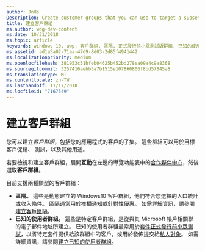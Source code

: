 ```yaml
---
author: JnHs
Description: Create customer groups that you can use to target a subset of your app's customer base for promotions, testing, or other purposes.
title: 建立客戶群組
ms.author: wdg-dev-content
ms.date: 10/31/2018
ms.topic: article
keywords: windows 10, uwp, 客戶群組, 區隔, 正式發行前小眾測試版群組, 已知的使用者群組
ms.assetid: ad1a5a02-71aa-47d9-8d03-2d85f4941442
ms.localizationpriority: medium
ms.openlocfilehash: 381953c51bfeb04625b452bd278ea09a4c9a8368
ms.sourcegitcommit: 3257416aebb5a7b1515e107866806f8bd57845a8
ms.translationtype: MT
ms.contentlocale: zh-TW
ms.lasthandoff: 11/17/2018
ms.locfileid: "7167549"
---
```

# <a name="create-customer-groups"></a>建立客戶群組

您可以建立*客戶群組*，包括您的應用程式的客戶的子集。 這些群組可以用於目標客戶促銷、 測試，以及其他用途。

若要檢視和建立客戶群組，展開**互動**在左邊的導覽功能表中的[合作夥伴中心](https://partner.microsoft.com/dashboard)，然後選取**客戶群組**。

目前支援兩種類型的客戶群組︰

- **區隔。** 這些是動態建立的 Windows10 客戶群組，他們符合您選擇的人口統計或收入條件。 區隔通常用於[推播通知](send-push-notifications-to-your-apps-customers.md)或[針對性優惠](use-targeted-offers-to-maximize-engagement-and-conversions.md)。 如需詳細資訊，請參閱[建立客戶區隔](create-customer-segments.md)。
- **已知的使用者群組。** 這些是特定客戶群組，是從與其 Microsoft 帳戶相關聯的電子郵件地址所建立。 已知的使用者群組最常用於[套件正式發行前小眾測試](package-flights.md)，以將特定套件提供給該群組中的客戶，或用於發佈提交給[私人對象](choose-visibility-options.md#audience)。 如需詳細資訊，請參閱[建立已知的使用者群組](create-known-user-groups.md)。
